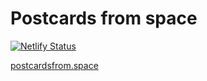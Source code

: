 # Postcards from space

[![Netlify Status](https://api.netlify.com/api/v1/badges/1d39b4de-071f-42cf-aaa6-a671ceafaa9f/deploy-status)](https://app.netlify.com/sites/postcards-from-space/deploys)

[postcardsfrom.space](https://postcardsfromspace.com)
